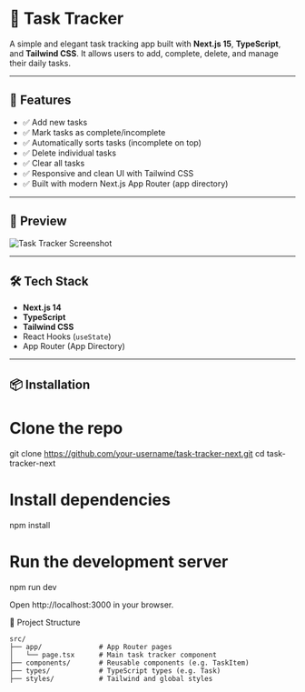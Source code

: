 # 📝 Task Tracker

A simple and elegant task tracking app built with **Next.js 15**, **TypeScript**, and **Tailwind CSS**. It allows users to add, complete, delete, and manage their daily tasks.

---

## 🚀 Features

- ✅ Add new tasks
- ✅ Mark tasks as complete/incomplete
- ✅ Automatically sorts tasks (incomplete on top)
- ✅ Delete individual tasks
- ✅ Clear all tasks
- ✅ Responsive and clean UI with Tailwind CSS
- ✅ Built with modern Next.js App Router (app directory)

---

## 📸 Preview

![Task Tracker Screenshot](task-tracker-next/public/screenshot.JPG) 

---

## 🛠️ Tech Stack

- **Next.js 14**
- **TypeScript**
- **Tailwind CSS**
- React Hooks (`useState`)
- App Router (App Directory)

---

## 📦 Installation

# Clone the repo
git clone https://github.com/your-username/task-tracker-next.git
cd task-tracker-next

# Install dependencies
npm install

# Run the development server
npm run dev

Open http://localhost:3000 in your browser.


🧱 Project Structure
```
src/
├── app/              # App Router pages
│   └── page.tsx      # Main task tracker component
├── components/       # Reusable components (e.g. TaskItem)
├── types/            # TypeScript types (e.g. Task)
├── styles/           # Tailwind and global styles

```

